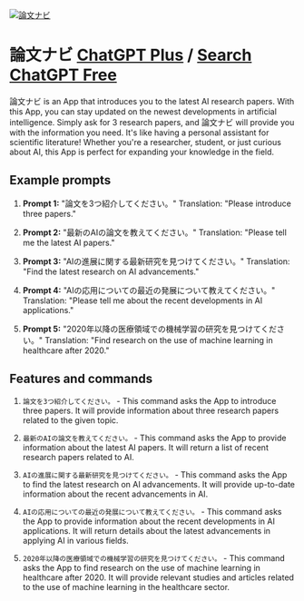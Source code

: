
[![論文ナビ](https://files.oaiusercontent.com/file-vyxnDusAlEeJ0AHgC9U1pjV7?se=2123-10-17T12%3A51%3A15Z&sp=r&sv=2021-08-06&sr=b&rscc=max-age%3D31536000%2C%20immutable&rscd=attachment%3B%20filename%3D8938ea74-cc83-4e8e-9c6e-c334ed9639d1.png&sig=8ifdJNeh9%2B4sBOnu8TmcJx9EIIxzQRk2Hh7kU6q%2B5EY%3D)](https://chat.openai.com/g/g-kBT8mX4eD-lun-wen-nabi)

# 論文ナビ [ChatGPT Plus](https://chat.openai.com/g/g-kBT8mX4eD-lun-wen-nabi) / [Search ChatGPT Free](https://gptcall.net/index.html#/?search=%E8%AB%96%E6%96%87%E3%83%8A%E3%83%93)

論文ナビ is an App that introduces you to the latest AI research papers. With this App, you can stay updated on the newest developments in artificial intelligence. Simply ask for 3 research papers, and 論文ナビ will provide you with the information you need. It's like having a personal assistant for scientific literature! Whether you're a researcher, student, or just curious about AI, this App is perfect for expanding your knowledge in the field.

## Example prompts

1. **Prompt 1:** "論文を3つ紹介してください。"
Translation: "Please introduce three papers."

2. **Prompt 2:** "最新のAIの論文を教えてください。"
Translation: "Please tell me the latest AI papers."

3. **Prompt 3:** "AIの進展に関する最新研究を見つけてください。"
Translation: "Find the latest research on AI advancements."

4. **Prompt 4:** "AIの応用についての最近の発展について教えてください。"
Translation: "Please tell me about the recent developments in AI applications."

5. **Prompt 5:** "2020年以降の医療領域での機械学習の研究を見つけてください。"
Translation: "Find research on the use of machine learning in healthcare after 2020."

## Features and commands

1. `論文を3つ紹介してください。` - This command asks the App to introduce three papers. It will provide information about three research papers related to the given topic.

2. `最新のAIの論文を教えてください。` - This command asks the App to provide information about the latest AI papers. It will return a list of recent research papers related to AI.

3. `AIの進展に関する最新研究を見つけてください。` - This command asks the App to find the latest research on AI advancements. It will provide up-to-date information about the recent advancements in AI.

4. `AIの応用についての最近の発展について教えてください。` - This command asks the App to provide information about the recent developments in AI applications. It will return details about the latest advancements in applying AI in various fields.

5. `2020年以降の医療領域での機械学習の研究を見つけてください。` - This command asks the App to find research on the use of machine learning in healthcare after 2020. It will provide relevant studies and articles related to the use of machine learning in the healthcare sector.


